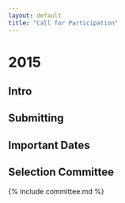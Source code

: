 ```yaml
---
layout: default
title: "Call for Participation"
---
```


# 2015

## Intro

## Submitting

## Important Dates

## Selection Committee

{% include committee.md %}
